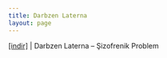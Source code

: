```yaml
---
title: Darbzen Laterna
layout: page
---
```


<a href="https://cloud.mail.ru/public/9a8775669199/Darbzen%20Laterna%20-%20Sizofrenik%20Problem" target="_blank">[indir]</a>   |   Darbzen Laterna &#8211; Şizofrenik Problem